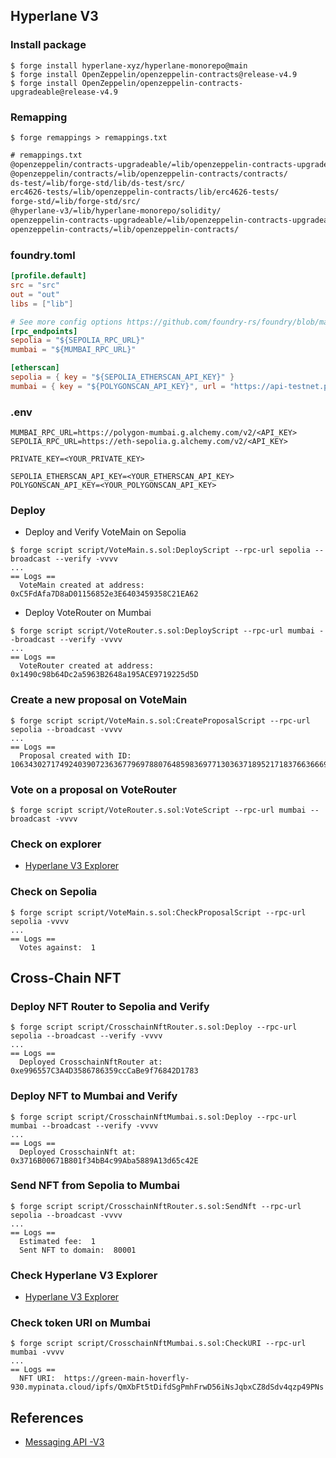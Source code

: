 ## Hyperlane V3

### Install package

```shell
$ forge install hyperlane-xyz/hyperlane-monorepo@main
$ forge install OpenZeppelin/openzeppelin-contracts@release-v4.9
$ forge install OpenZeppelin/openzeppelin-contracts-upgradeable@release-v4.9
```

### Remapping

```shell
$ forge remappings > remappings.txt
```

```txt
# remappings.txt
@openzeppelin/contracts-upgradeable/=lib/openzeppelin-contracts-upgradeable/contracts/
@openzeppelin/contracts/=lib/openzeppelin-contracts/contracts/
ds-test/=lib/forge-std/lib/ds-test/src/
erc4626-tests/=lib/openzeppelin-contracts/lib/erc4626-tests/
forge-std/=lib/forge-std/src/
@hyperlane-v3/=lib/hyperlane-monorepo/solidity/
openzeppelin-contracts-upgradeable/=lib/openzeppelin-contracts-upgradeable/
openzeppelin-contracts/=lib/openzeppelin-contracts/
```

### foundry.toml

```toml
[profile.default]
src = "src"
out = "out"
libs = ["lib"]

# See more config options https://github.com/foundry-rs/foundry/blob/master/crates/config/README.md#all-options
[rpc_endpoints]
sepolia = "${SEPOLIA_RPC_URL}"
mumbai = "${MUMBAI_RPC_URL}"

[etherscan]
sepolia = { key = "${SEPOLIA_ETHERSCAN_API_KEY}" }
mumbai = { key = "${POLYGONSCAN_API_KEY}", url = "https://api-testnet.polygonscan.com/api" }
```

### .env

```shell
MUMBAI_RPC_URL=https://polygon-mumbai.g.alchemy.com/v2/<API_KEY>
SEPOLIA_RPC_URL=https://eth-sepolia.g.alchemy.com/v2/<API_KEY>

PRIVATE_KEY=<YOUR_PRIVATE_KEY>

SEPOLIA_ETHERSCAN_API_KEY=<YOUR_ETHERSCAN_API_KEY>
POLYGONSCAN_API_KEY=<YOUR_POLYGONSCAN_API_KEY>
```

### Deploy

- Deploy and Verify VoteMain on Sepolia

```shell
$ forge script script/VoteMain.s.sol:DeployScript --rpc-url sepolia --broadcast --verify -vvvv
...
== Logs ==
  VoteMain created at address:  0xC5FdAfa7D8aD01156852e3E6403459358C21EA62
```

- Deploy VoteRouter on Mumbai

```shell
$ forge script script/VoteRouter.s.sol:DeployScript --rpc-url mumbai --broadcast --verify -vvvv
...
== Logs ==
  VoteRouter created at address:  0x1490c98b64Dc2a5963B2648a195ACE9719225d5D
```

### Create a new proposal on VoteMain

```shell
$ forge script script/VoteMain.s.sol:CreateProposalScript --rpc-url sepolia --broadcast -vvvv
...
== Logs ==
  Proposal created with ID:  106343027174924039072363677969788076485983697713036371895217183766366697150692
```

### Vote on a proposal on VoteRouter

```shell
$ forge script script/VoteRouter.s.sol:VoteScript --rpc-url mumbai --broadcast -vvvv
```

### Check on explorer

- [Hyperlane V3 Explorer](https://explorer.hyperlane.xyz/message/0x3dd2cc288f9475e7c9210986164b93efb6a0e335314e492f81460c9662008ebf)

### Check on Sepolia

```shell
$ forge script script/VoteMain.s.sol:CheckProposalScript --rpc-url sepolia -vvvv
...
== Logs ==
  Votes against:  1
```

## Cross-Chain NFT

### Deploy NFT Router to Sepolia and Verify 

```shell
$ forge script script/CrosschainNftRouter.s.sol:Deploy --rpc-url sepolia --broadcast --verify -vvvv
...
== Logs ==
  Deployed CrosschainNftRouter at:  0xe996557C3A4D3586786359ccCaBe9f76842D1783
```

### Deploy NFT to Mumbai and Verify

```shell
$ forge script script/CrosschainNftMumbai.s.sol:Deploy --rpc-url mumbai --broadcast --verify -vvvv
...
== Logs ==
  Deployed CrosschainNft at:  0x3716B00671B801f34bB4c99Aba5889A13d65c42E
```

### Send NFT from Sepolia to Mumbai

```shell
$ forge script script/CrosschainNftRouter.s.sol:SendNft --rpc-url sepolia --broadcast -vvvv
...
== Logs ==
  Estimated fee:  1
  Sent NFT to domain:  80001
```

### Check Hyperlane V3 Explorer

- [Hyperlane V3 Explorer](https://explorer.hyperlane.xyz/message/0x3dba52dbe1878c2bb709b264e4dfc385af7f8926e5f214ccfe84cdf01feec3ac)

### Check token URI on Mumbai

```shell
$ forge script script/CrosschainNftMumbai.s.sol:CheckURI --rpc-url mumbai -vvvv
...
== Logs ==
  NFT URI:  https://green-main-hoverfly-930.mypinata.cloud/ipfs/QmXbFt5tDifdSgPmhFrwD56iNsJqbxCZ8dSdv4qzp49PNs
```

## References

- [Messaging API -V3](https://blog.hyperlaneindia.xyz/messaging-api-v3)